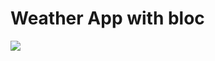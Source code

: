 # Weather App with bloc

<img src = "https://github.com/atasoy182/flutter_apps/blob/master/weatherapp_with_bloc/images/20210319_204933.gif">
